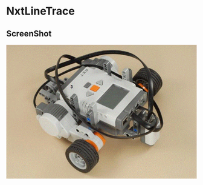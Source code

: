 ﻿# NxtLineTrace


## ScreenShot
![result](https://raw.githubusercontent.com/MizukiFurusawa/NxtLineTrace/master/img/img01.gif)
